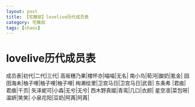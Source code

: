 ```yaml
---
layout: post
title: 【宅舞部】lovelive历代成员表
category: 宅舞部
tags: [chaos]
---
```


# lovelive历代成员表


成员表|初代|二代|三代|
高坂穗乃果|楼怀亦|喵喵|无名|
南小鸟|荀沔|酸奶|氪金|
园田海未|柚子哩|柚子哩|柚子哩|
绚濑绘里|卫宫马日|卫宫马日|武音|
东条希	|君痕|君痕|千页|
矢泽妮可|小森|无兮|无兮|
西木野真姬|青鸾|几口|衣颜|
星空凛|菜包呀|温妍|笑笑|
小泉花阳|豆奶|阿苒|阿苒|
